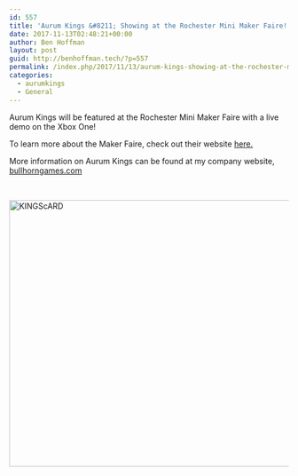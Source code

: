 ```yaml
---
id: 557
title: 'Aurum Kings &#8211; Showing at the Rochester Mini Maker Faire!'
date: 2017-11-13T02:48:21+00:00
author: Ben Hoffman
layout: post
guid: http://benhoffman.tech/?p=557
permalink: /index.php/2017/11/13/aurum-kings-showing-at-the-rochester-mini-maker-faire/
categories:
  - aurumkings
  - General
---
```

Aurum Kings will be featured at the Rochester Mini Maker Faire with a live demo on the Xbox One!

To learn more about the Maker Faire, check out their website <a href="https://rochester.makerfaire.com/" target="_blank" rel="noopener">here.</a>

More information on Aurum Kings can be found at my company website, <a href="https://bullhorngames.com" target="_blank" rel="noopener">bullhorngames.com</a>

&nbsp;

<img class=" size-large wp-image-564 aligncenter" src="https://i0.wp.com/benhoffman.tech/wp-content/uploads/2017/11/KINGScARD.png?resize=840%2C480" alt="KINGScARD" width="840" height="480" srcset="https://i0.wp.com/benhoffman.tech/wp-content/uploads/2017/11/KINGScARD.png?resize=1024%2C585 1024w, https://i0.wp.com/benhoffman.tech/wp-content/uploads/2017/11/KINGScARD.png?resize=300%2C171 300w, https://i0.wp.com/benhoffman.tech/wp-content/uploads/2017/11/KINGScARD.png?resize=768%2C439 768w, https://i0.wp.com/benhoffman.tech/wp-content/uploads/2017/11/KINGScARD.png?w=1050 1050w" sizes="(max-width: 709px) 85vw, (max-width: 909px) 67vw, (max-width: 1362px) 62vw, 840px" data-recalc-dims="1" />